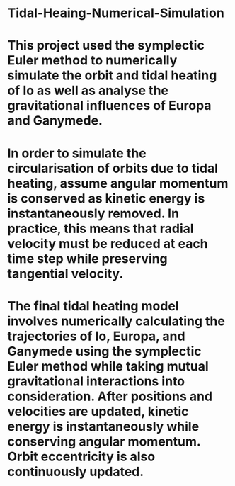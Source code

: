 # Tidal-Heaing-Numerical-Simulation

# This project used the symplectic Euler method to numerically simulate the orbit and tidal heating of Io as well as analyse the gravitational influences of Europa and Ganymede.

# In order to simulate the circularisation of orbits due to tidal heating, assume angular momentum is conserved as kinetic energy is instantaneously removed.  In practice, this means that radial velocity must be reduced at each time step while preserving tangential velocity.

# The final tidal heating  model  involves  numerically  calculating  the  trajectories  of  Io,  Europa,  and  Ganymede using the symplectic Euler method while taking mutual gravitational interactions into consideration.  After positions and velocities are updated, kinetic energy is instantaneously while conserving angular momentum. Orbit eccentricity is also continuously  updated. 

